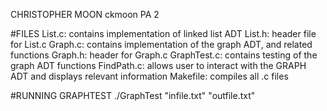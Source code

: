 CHRISTOPHER MOON
ckmoon
PA 2

#FILES
List.c: contains implementation of linked list ADT
List.h: header file for List.c
Graph.c: contains implementation of the graph ADT, and related functions
Graph.h: header for Graph.c
GraphTest.c: contains testing of the graph ADT functions
FindPath.c: allows user to interact with the GRAPH ADT and displays relevant information
Makefile: compiles all .c files 

#RUNNING GRAPHTEST
./GraphTest "infile.txt" "outfile.txt"



